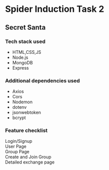 # Spider Induction Task 2
## Secret Santa
### Tech stack used

<ul>
    <li>HTML,CSS,JS</li>
    <li>Node.js</li>
    <li>MongoDB</li>
    <li>Express</li>
</ul>

### Additional dependencies used

<ul>
    <li>Axios</li>
    <li>Cors</li>
    <li>Nodemon</li>
    <li>dotenv</li>
    <li>jsonwebtoken</li>
    <li>bcrypt</li>
</ul>

### Feature checklist
<p>
    Login/Signup<br>
    User Page<br>
    Group Page <br>
    Create and Join Group <br>
    Detailed exchange page <br>
</p>
